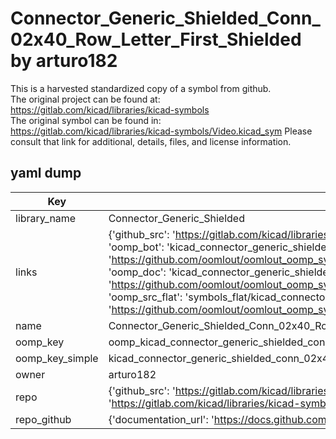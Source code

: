 # Connector_Generic_Shielded_Conn_02x40_Row_Letter_First_Shielded by arturo182  
This is a harvested standardized copy of a symbol from github.  
The original project can be found at:  
https://gitlab.com/kicad/libraries/kicad-symbols  
The original symbol can be found in:
https://gitlab.com/kicad/libraries/kicad-symbols/Video.kicad_sym
Please consult that link for additional, details, files, and license information.  
## yaml dump  
| Key | Value |  
| --- | --- |  
| library_name | Connector_Generic_Shielded |  
| links | {'github_src': 'https://gitlab.com/kicad/libraries/kicad-symbols/Video.kicad_sym', 'github_src_repo': 'https://gitlab.com/kicad/libraries/kicad-symbols', 'oomp_bot': 'kicad_connector_generic_shielded_conn_02x40_row_letter_first_shielded/working', 'oomp_bot_github': 'https://github.com/oomlout/oomlout_oomp_symbol_bot/tree/main/kicad_connector_generic_shielded_conn_02x40_row_letter_first_shielded/working', 'oomp_doc': 'kicad_connector_generic_shielded_conn_02x40_row_letter_first_shielded/working', 'oomp_doc_github': 'https://github.com/oomlout/oomlout_oomp_symbol_doc/tree/main/kicad_connector_generic_shielded_conn_02x40_row_letter_first_shielded/working', 'oomp_src_flat': 'symbols_flat/kicad_connector_generic_shielded_conn_02x40_row_letter_first_shielded/working', 'oomp_src_flat_github': 'https://github.com/oomlout/oomlout_oomp_symbol_src/tree/main/kicad_connector_generic_shielded_conn_02x40_row_letter_first_shielded/working'} |  
| name | Connector_Generic_Shielded_Conn_02x40_Row_Letter_First_Shielded |  
| oomp_key | oomp_kicad_connector_generic_shielded_conn_02x40_row_letter_first_shielded |  
| oomp_key_simple | kicad_connector_generic_shielded_conn_02x40_row_letter_first_shielded |  
| owner | arturo182 |  
| repo | {'github_src': 'https://gitlab.com/kicad/libraries/kicad-symbols/Video.kicad_sym', 'name': 'libraries/kicad-symbols', 'owner': 'kicad', 'url': 'https://gitlab.com/kicad/libraries/kicad-symbols'} |  
| repo_github | {'documentation_url': 'https://docs.github.com/rest/repos/repos#get-a-repository', 'message': 'Not Found'} |  

